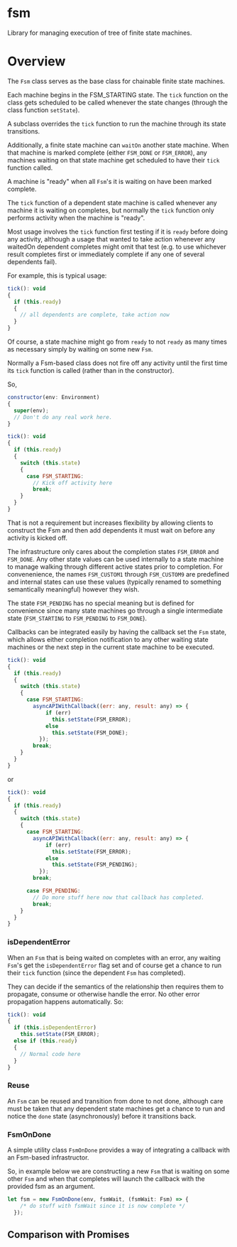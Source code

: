 # fsm
Library for managing execution of tree of finite state machines.

# Overview

The `Fsm` class serves as the base class for chainable finite state machines.

Each machine begins in the FSM_STARTING state. The `tick` function on the class gets scheduled to be called whenever
the state changes (through the class function `setState`).

A subclass overrides the `tick` function to run the machine through its state transitions.

Additionally, a finite state machine can `waitOn` another state machine. When that machine is marked complete (either `FSM_DONE` or
`FSM_ERROR`), any machines waiting on that state machine get scheduled to have their `tick` function called.

A machine is "ready" when all `Fsm`'s it is waiting on have been marked complete.

The `tick` function of a dependent state machine is called whenever any machine it is waiting on completes,
but normally the `tick` function only performs activity when the machine is "ready".

Most usage involves the `tick` function first testing if it is `ready` before doing any activity,
although a usage that wanted to take action whenever any waitedOn dependent completes might omit that test
(e.g. to use whichever result completes first or immediately complete if any one of several dependents fail).

For example, this is typical usage:

```javascript
tick(): void
{
  if (this.ready)
  {
    // all dependents are complete, take action now
  }
}
```

Of course, a state machine might go from `ready` to not `ready` as many times as necessary simply by waiting on
some new `Fsm`.

Normally a Fsm-based class does not fire off any activity until the first time its `tick` function is called (rather than
in the constructor).

So,

```javascript
constructor(env: Environment)
{
  super(env);
  // Don't do any real work here.
}

tick(): void
{
  if (this.ready)
  {
    switch (this.state)
    {
      case FSM_STARTING:
        // Kick off activity here
        break;
    }
  }
}
```

That is not a requirement but increases flexibility by allowing clients to construct the Fsm and
then add dependents it must wait on before any activity is kicked off.

The infrastructure only cares about the completion states `FSM_ERROR` and `FSM_DONE`. Any other state values can
be used internally to a state machine to manage walking through different active states prior to completion.
For convenenience, the names `FSM_CUSTOM1` through `FSM_CUSTOM9` are predefined and internal states can use these
values (typically renamed to something semantically meaningful) however they wish.

The state `FSM_PENDING` has no special meaning but is defined for convenience since many state machines go through
a single intermediate state (`FSM_STARTING` to `FSM_PENDING` to `FSM_DONE`).

Callbacks can be integrated easily by having the callback set the `Fsm` state, which allows either completion
notification to any other waiting state machines or the next step in the current state machine to be executed.

```javascript
tick(): void
{
  if (this.ready)
  {
    switch (this.state)
    {
      case FSM_STARTING:
        asyncAPIWithCallback((err: any, result: any) => {
            if (err)
              this.setState(FSM_ERROR);
            else
              this.setState(FSM_DONE);
          });
        break;
    }
  }
}
```

or

```javascript
tick(): void
{
  if (this.ready)
  {
    switch (this.state)
    {
      case FSM_STARTING:
        asyncAPIWithCallback((err: any, result: any) => {
            if (err)
              this.setState(FSM_ERROR);
            else
              this.setState(FSM_PENDING);
          });
        break;

      case FSM_PENDING:
        // Do more stuff here now that callback has completed.
        break;
    }
  }
}
```


### isDependentError

When an `Fsm` that is being waited on completes with an error, any waiting `Fsm`'s get the `isDependentError` flag set
and of course get a chance to run their `tick` function (since the dependent `Fsm` has completed).

They can decide if the semantics of the relationship then requires them to propagate, consume or otherwise handle the
error. No other error propagation happens automatically.
So:

```javascript
tick(): void
{
  if (this.isDependentError)
    this.setState(FSM_ERROR);
  else if (this.ready)
  {
    // Normal code here
  }
}
```

### Reuse

An `Fsm` can be reused and transition from done to not done, although care must be taken that any dependent state
machines get a chance to run and notice the `done` state (asynchronously) before it transitions back.

### FsmOnDone

A simple utility class `FsmOnDone` provides a way of integrating a callback with an Fsm-based infrastructor.

So, in example below we are constructing a new `Fsm` that is waiting on some other `Fsm` and when that completes
will launch the callback with the provided fsm as an argument.


```javascript
let fsm = new FsmOnDone(env, fsmWait, (fsmWait: Fsm) => {
    /* do stuff with fsmWait since it is now complete */
  });
```

## Comparison with Promises
